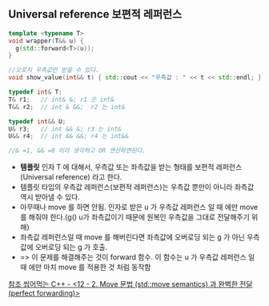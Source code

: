 ## Universal reference 보편적 레퍼런스   
```cpp
template <typename T>
void wrapper(T&& u) {
  g(std::forward<T>(u));
}

//오로지 우측값만 받을 수 있다.
void show_value(int&& t) { std::cout << "우측값 : " << t << std::endl; }

typedef int& T;
T& r1;   // int& &; r1 은 int&
T&& r2;  // int & &&;  r2 는 int&

typedef int&& U;
U& r3;   // int && &; r3 는 int&
U&& r4;  // int && &&; r4 는 int&&

//& =1, && =0 이라 생각하고 OR 연산하면된다.
```
*  __템플릿__ 인자 T 에 대해서, 우측값 또는 좌측값을 받는 형태를 보편적 레퍼런스(Universal reference) 라고 한다.
*  템플릿 타입의 우측값 레퍼런스(보편적 레퍼런스)는 우측값 뿐만이 아니라 좌측값 역시 받아낼 수 있다.
* 아무때나 move 를 하면 안됨. 인자로 받은 u 가 우측값 레퍼런스 일 때 에만 move 를 해줘야 한다.(g() u가 좌측값이기 때문에 원복인 우측값을 그대로 전달해주기 위해)
* 좌측값 레퍼런스일 때 move 를 해버린다면 좌측값에 오버로딩 되는 g 가 아닌 우측값에 오버로딩 되는 g 가 호출.
* => 이 문제를 해결해주는 것이 forward 함수. 이 함수는 u 가 우측값 레퍼런스 일 때 에만 마치 move 를 적용한 것 처럼 동작함

[참조 씹어먹는 C\+\+ - \<12 - 2. Move 문법 (std\:\:move semantics) 과 완벽한 전달 (perfect forwarding)\>](https://modoocode.com/228)
